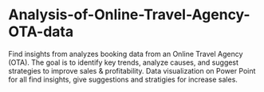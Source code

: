 # Analysis-of-Online-Travel-Agency-OTA-data
Find insights from analyzes booking data from an Online Travel Agency (OTA).
The goal is to identify key trends, analyze causes, and suggest strategies to improve sales & profitability. 
Data visualization on Power Point for all find insights, give suggestions and stratigies for increase sales.
